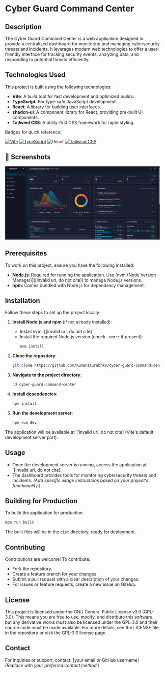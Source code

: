 # Cyber Guard Command Center

## Description

The Cyber Guard Command Center is a web application designed to provide a centralized dashboard for monitoring and managing cybersecurity threats and incidents. It leverages modern web technologies to offer a user-friendly interface for tracking security events, analyzing data, and responding to potential threats efficiently.

## Technologies Used

This project is built using the following technologies:

- **Vite**: A build tool for fast development and optimized builds.
- **TypeScript**: For type-safe JavaScript development.
- **React**: A library for building user interfaces.
- **shadcn-ui**: A component library for React, providing pre-built UI components.
- **Tailwind CSS**: A utility-first CSS framework for rapid styling.

Badges for quick reference:

[![Vite](https://img.shields.io/badge/-Vite-646CFF?style=flat-square&logo=vite&logoColor=white)](https://vitejs.dev/)
[![TypeScript](https://img.shields.io/badge/-TypeScript-3178C6?style=flat-square&logo=typescript&logoColor=white)](https://www.typescriptlang.org/)
![React](https://img.shields.io/badge/-React-61DAFB?style=flat-square&logo=react&logoColor=black)
[![Tailwind CSS](https://img.shields.io/badge/-Tailwind%20CSS-06B6D4?style=flat-square&logo=tailwindcss&logoColor=white)](https://tailwindcss.com/)

## 📸 Screenshots
![Screenshot](https://raw.githubusercontent.com/kumarsaurabhkv/cyber-guard-command-center/refs/heads/main/screenshot/Screenshot%202025-05-26%20163820.png)


## Prerequisites

To work on this project, ensure you have the following installed:

- **Node.js**: Required for running the application. Use [nvm (Node Version Manager)]([invalid url, do not cite]) to manage Node.js versions.
- **npm**: Comes bundled with Node.js for dependency management.

## Installation

Follow these steps to set up the project locally:

1. **Install Node.js and npm** (if not already installed):
   - Install nvm: [[invalid url, do not cite]
   - Install the required Node.js version (check `.nvmrc` if present):
     ```bash
     nvm install
     ```

2. **Clone the repository**:
   ```bash
   git clone https://github.com/kumarsaurabhkv/cyber-guard-command-center.git
   ```

3. **Navigate to the project directory**:
   ```bash
   cd cyber-guard-command-center
   ```

4. **Install dependencies**:
   ```bash
   npm install
   ```

5. **Run the development server**:
   ```bash
   npm run dev
   ```

The application will be available at `[invalid url, do not cite] (Vite's default development server port).

## Usage

- Once the development server is running, access the application at `[invalid url, do not cite].
- The dashboard provides tools for monitoring cybersecurity threats and incidents. *(Add specific usage instructions based on your project's functionality.)*

## Building for Production

To build the application for production:

```bash
npm run build
```

The built files will be in the `dist` directory, ready for deployment.

## Contributing

Contributions are welcome! To contribute:

- Fork the repository.
- Create a feature branch for your changes.
- Submit a pull request with a clear description of your changes.
- For issues or feature requests, create a new issue on GitHub.

## License

This project is licensed under the GNU General Public License v3.0 (GPL-3.0). This means you are free to use, modify, and distribute this software, but any derivative works must also be licensed under the GPL-3.0 and their source code must be made available. For more details, see the LICENSE file in the repository or visit the GPL-3.0 license page.

## Contact

For inquiries or support, contact: [your email or GitHub username]  
*(Replace with your preferred contact method.)*
